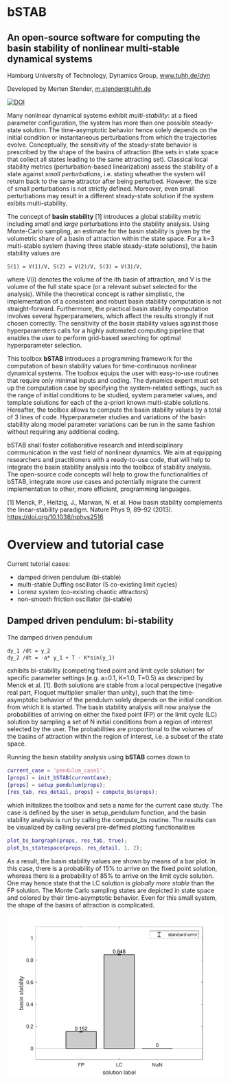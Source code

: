 # bSTAB
## An open-source software for computing the basin stability of nonlinear multi-stable dynamical systems

Hamburg University of Technology, Dynamics Group, www.tuhh.de/dyn

Developed by Merten Stender, m.stender@tuhh.de

[![DOI](https://zenodo.org/badge/278140661.svg)](https://zenodo.org/badge/latestdoi/278140661)


Many nonlinear dynamical systems exhibit *multi-stability*: at a fixed parameter configuration, the system has more than one possible steady-state solution. The time-asymptotic behavior hence solely depends on the initial condition or instantaneous perturbations from which the trajectories evolve. Conceptually, the sensitivity of the steady-state behavior is prescribed by the shape of the basins of attraction (the sets in state space that collect all states leading to the same attracting set). Classical local stability metrics (perturbation-based linearization) assess the stability of a state against *small perturbations*, i.e. stating wheather the system will return back to the same attractor after being perturbed. However, the size of small perturbations is not strictly defined. Moreover, even small perturbations may result in a different steady-state solution if the system exibits multi-stability. 

The concept of **basin stability** [1] introduces a global stability metric including *small* and *large* perturbations into the stability analysis. Using Monte-Carlo sampling, an estimate for the basin stability is given by the volumetric share of a basin of attraction within the state space. For a k=3 multi-stable system (having three stable steady-state solutions), the basin stability values are 

    S(1) = V(1)/V, S(2) = V(2)/V, S(3) = V(3)/V, 
  
where V(i) denotes the volume of the ith basin of attraction, and V is the volume of the full state space (or a relevant subset selected for the analysis). While the theoretical concept is rather simplistic, the implementation of a consistent and robust basin stability computation is not straight-forward. Furthermore, the practical basin stability computation involves several hyperparameters, which affect the results strongly if not chosen correctly. The sensitivity of the basin stability values against those hyperparameters calls for a highly automated computing pipeline that enables the user to perform grid-based searching for optimal hyperparameter selection. 

This toolbox **bSTAB** introduces a programming framework for the computation of basin stability values for time-continuous nonlinear dynamical systems. The toolbox equips the user with easy-to-use routines that require only minimal inputs and coding. The dynamics expert must set up the computation case by specifying the system-related settings, such as the range of initial conditions to be studied, system parameter values, and template solutions for each of the a-priori known multi-stable solutions. Hereafter, the toolbox allows to compute the basin stability values by a total of 3 lines of code. Hyperparameter studies and variations of the basin stability along model parameter variations can be run in the same fashion without requiring any additional coding. 

bSTAB shall foster collaborative research and interdisciplinary communication in the vast field of nonlinear dynamics. We aim at equipping researchers and practitioners with a ready-to-use code, that will help to integrate the basin stability analysis into the toolbox of stability analysis. The open-source code concepts will help to grow the functionalities of bSTAB, integrate more use cases and potentially migrate the current implementation to other, more efficient, programming languages.   


[1] Menck, P., Heitzig, J., Marwan, N. et al. How basin stability complements the linear-stability paradigm. Nature Phys 9, 89–92 (2013). https://doi.org/10.1038/nphys2516 


# Overview and tutorial case

Current tutorial cases:
- damped driven pendulum (bi-stable)
- multi-stable Duffing oscillator (5 co-existing limit cycles)
- Lorenz system (co-existing chaotic attractors)
- non-smooth friction oscillator (bi-stable)

## Damped driven pendulum: bi-stability

The damped driven pendulum 

    dy_1 /dt = y_2
    dy_2 /dt = -a* y_1 + T - K*sin(y_1)

exhibits bi-stability (competing fixed point and limit cycle solution) for specific parameter settings (e.g. a=0.1, K=1.0, T=0.5) as descriped by Menck et al. [1]. Both solutions are stable from a local perspective (negative real part, Floquet multiplier smaller than unity), such that the time-asymptotic behavior of the pendulum solely depends on the initial condition from which it is started. The basin stability analysis will now analyse the probabilities of arriving on either the fixed point (FP) or the limit cycle (LC) solution by sampling a set of N initial conditions from a region of interest selected by the user. The probabilities are proportional to the volumes of the basins of attraction within the region of interest, i.e. a subset of the state space. 

Running the basin stability analysis using **bSTAB** comes down to 

```Matlab
current_case = 'pendulum_case1';
[props] = init_bSTAB(currentCase);
[props] = setup_pendulum(props);
[res_tab, res_detail, props] = compute_bs(props);
```

which initializes the toolbox and sets a name for the current case study. The case is defined by the user in setup_pendulum function, and the basin stability analysis is run by calling the compute_bs routine. The results can be visualized by calling several pre-defined plotting functionalities

```Matlab
plot_bs_bargraph(props, res_tab, true);
plot_bs_statespace(props, res_detail, 1, 2);
```
As a result, the basin stability values are shown by means of a bar plot. In this case, there is a probability of 15% to arrive on the fixed point solution, whereas there is a probability of 85% to arrive on the limit cycle solution. One may hence state that the LC solution is *globally more stable* than the FP solution. The Monte Carlo sampling states are depicted in state space and colored by their time-asymptotic behavior. Even for this small system, the shape of the basins of attraction is complicated. 

![basin stability bar graph](https://github.com/TUHH-DYN/bSTAB/blob/master/bSTAB-M/case_pendulum/fig_basinstability.png)

